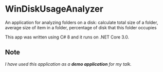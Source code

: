 # WinDiskUsageAnalyzer

An application for analyzing folders on a disk: calculate total size of a folder, average size of item in a folder, percentage of disk that this folder occupies

This app was written using C# 8 and it runs on .NET Core 3.0.


## Note
*I have used this application as a ***demo application*** for my talk.* 
